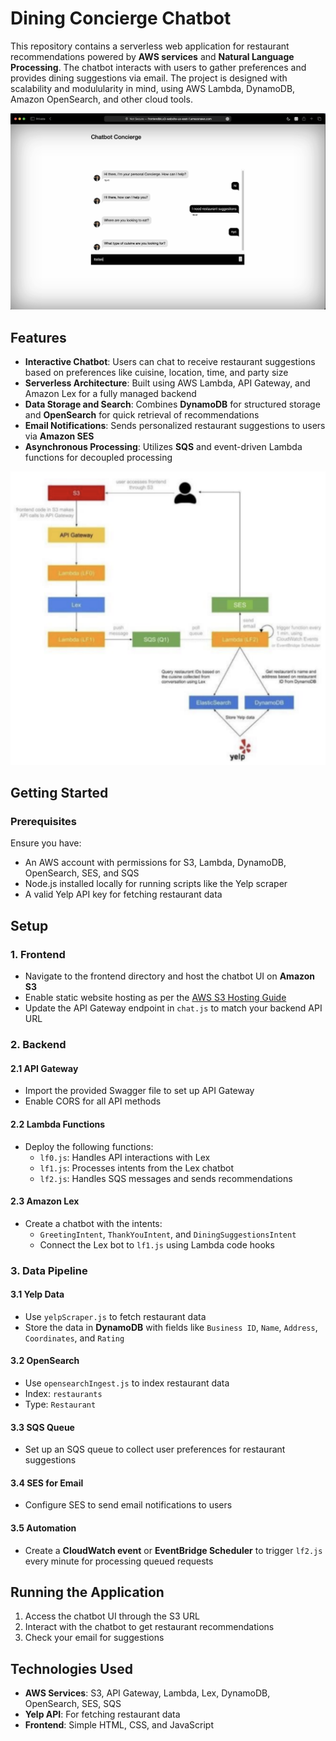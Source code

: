 # Dining Concierge Chatbot

This repository contains a serverless web application for restaurant recommendations powered by **AWS services** and **Natural Language Processing**. The chatbot interacts with users to gather preferences and provides dining suggestions via email. The project is designed with scalability and modulularity in mind, using AWS Lambda, DynamoDB, Amazon OpenSearch, and other cloud tools.

![Dining Concierge Application](assets/app_img.png)

## Features

- **Interactive Chatbot**: Users can chat to receive restaurant suggestions based on preferences like cuisine, location, time, and party size
- **Serverless Architecture**: Built using AWS Lambda, API Gateway, and Amazon Lex for a fully managed backend
- **Data Storage and Search**: Combines **DynamoDB** for structured storage and **OpenSearch** for quick retrieval of recommendations
- **Email Notifications**: Sends personalized restaurant suggestions to users via **Amazon SES**
- **Asynchronous Processing**: Utilizes **SQS** and event-driven Lambda functions for decoupled processing

![Architecture diagram](assets/arch_diagram.png)

## Getting Started

### Prerequisites

Ensure you have:

- An AWS account with permissions for S3, Lambda, DynamoDB, OpenSearch, SES, and SQS
- Node.js installed locally for running scripts like the Yelp scraper
- A valid Yelp API key for fetching restaurant data

## Setup

### 1. Frontend

- Navigate to the frontend directory and host the chatbot UI on **Amazon S3**
- Enable static website hosting as per the [AWS S3 Hosting Guide](https://docs.aws.amazon.com/AmazonS3/latest/userguide/WebsiteHosting.html)
- Update the API Gateway endpoint in `chat.js` to match your backend API URL

### 2. Backend

#### 2.1 API Gateway

- Import the provided Swagger file to set up API Gateway
- Enable CORS for all API methods

#### 2.2 Lambda Functions

- Deploy the following functions:
  - `lf0.js`: Handles API interactions with Lex
  - `lf1.js`: Processes intents from the Lex chatbot
  - `lf2.js`: Handles SQS messages and sends recommendations

#### 2.3 Amazon Lex

- Create a chatbot with the intents:
  - `GreetingIntent`, `ThankYouIntent`, and `DiningSuggestionsIntent`
  - Connect the Lex bot to `lf1.js` using Lambda code hooks

### 3. Data Pipeline

#### 3.1 Yelp Data

- Use `yelpScraper.js` to fetch restaurant data
- Store the data in **DynamoDB** with fields like `Business ID`, `Name`, `Address`, `Coordinates`, and `Rating`

#### 3.2 OpenSearch

- Use `opensearchIngest.js` to index restaurant data
- Index: `restaurants`
- Type: `Restaurant`

#### 3.3 SQS Queue

- Set up an SQS queue to collect user preferences for restaurant suggestions

#### 3.4 SES for Email

- Configure SES to send email notifications to users

#### 3.5 Automation

- Create a **CloudWatch event** or **EventBridge Scheduler** to trigger `lf2.js` every minute for processing queued requests

## Running the Application

1. Access the chatbot UI through the S3 URL
2. Interact with the chatbot to get restaurant recommendations
3. Check your email for suggestions

## Technologies Used

- **AWS Services**: S3, API Gateway, Lambda, Lex, DynamoDB, OpenSearch, SES, SQS
- **Yelp API**: For fetching restaurant data
- **Frontend**: Simple HTML, CSS, and JavaScript
